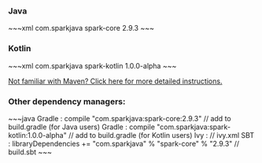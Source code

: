 <h3>Java</h3>
~~~xml
<dependency>
    <groupId>com.sparkjava</groupId>
    <artifactId>spark-core</artifactId>
    <version>2.9.3</version>
</dependency>
~~~
<h3>Kotlin</h3>
~~~xml
<dependency>
    <groupId>com.sparkjava</groupId>
    <artifactId>spark-kotlin</artifactId>
    <version>1.0.0-alpha</version>
</dependency>
~~~

[Not familiar with Maven? Click here for more detailed instructions.](/tutorials/maven-setup)

### Other dependency managers:
<div class="smaller-code" markdown="1">
~~~java
Gradle : compile "com.sparkjava:spark-core:2.9.3" // add to build.gradle (for Java users)
Gradle : compile "com.sparkjava:spark-kotlin:1.0.0-alpha" // add to build.gradle (for Kotlin users)
   Ivy : <dependency org="com.sparkjava" name="spark-core" rev="2.9.3" conf="build" /> // ivy.xml
   SBT : libraryDependencies += "com.sparkjava" % "spark-core" % "2.9.3" // build.sbt
~~~
</div>
